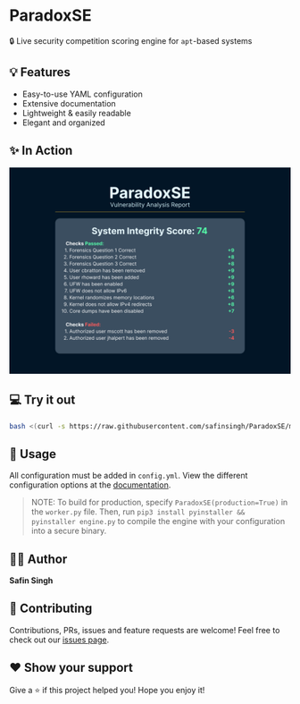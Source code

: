 # ParadoxSE

🔒 Live security competition scoring engine for `apt`-based systems

## 💡 Features

-   Easy-to-use YAML configuration
-   Extensive documentation
-   Lightweight & easily readable
-   Elegant and organized

## ✨ In Action

![Score Report](./img/ScoreReport.png)

## 💻 Try it out

```sh
bash <(curl -s https://raw.githubusercontent.com/safinsingh/ParadoxSE/master/install.sh)
```

## 🔮 Usage

All configuration must be added in `config.yml`. View the different configuration options at the [documentation](https://safinsingh.tech/ParadoxSE).

> NOTE: To build for production, specify `ParadoxSE(production=True)` in the `worker.py` file. Then, run `pip3 install pyinstaller && pyinstaller engine.py` to compile the engine with your configuration into a secure binary.

## 👨‍💻 Author

**Safin Singh**

## 🤝 Contributing

Contributions, PRs, issues and feature requests are welcome! Feel free to check out our [issues page](https://github.com/safinsingh/ParadoxSE/issues).

## ❤️ Show your support

Give a ⭐️ if this project helped you!
Hope you enjoy it!
